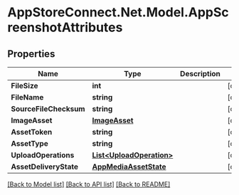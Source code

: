 # AppStoreConnect.Net.Model.AppScreenshotAttributes

## Properties

Name | Type | Description | Notes
------------ | ------------- | ------------- | -------------
**FileSize** | **int** |  | [optional] 
**FileName** | **string** |  | [optional] 
**SourceFileChecksum** | **string** |  | [optional] 
**ImageAsset** | [**ImageAsset**](ImageAsset.md) |  | [optional] 
**AssetToken** | **string** |  | [optional] 
**AssetType** | **string** |  | [optional] 
**UploadOperations** | [**List&lt;UploadOperation&gt;**](UploadOperation.md) |  | [optional] 
**AssetDeliveryState** | [**AppMediaAssetState**](AppMediaAssetState.md) |  | [optional] 

[[Back to Model list]](../README.md#documentation-for-models) [[Back to API list]](../README.md#documentation-for-api-endpoints) [[Back to README]](../README.md)

